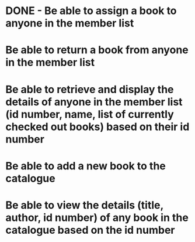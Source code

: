 # DONE - Be able to assign a book to anyone in the member list

# Be able to return a book from anyone in the member list

# Be able to retrieve and display the details of anyone in the member list (id number, name, list of currently checked out books) based on their id number

# Be able to add a new book to the catalogue

# Be able to view the details (title, author, id number) of any book in the catalogue based on the id number
